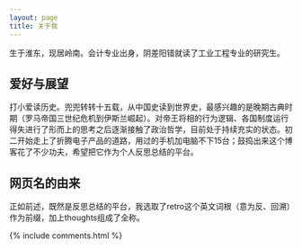 ```yaml
---
layout: page
title: 关于我 
---
```


生于淮东，现居岭南。会计专业出身，阴差阳错就读了工业工程专业的研究生。

## 爱好与展望
打小爱读历史。兜兜转转十五载，从中国史读到世界史，最感兴趣的是晚期古典时期（罗马帝国三世纪危机到伊斯兰崛起）。对帝王将相的行为逻辑、各国制度运行得失进行了形而上的思考之后逐渐接触了政治哲学，目前处于持续充实的状态。初二开始走上了折腾电子产品的道路，用过的手机加电脑不下15台；鼓捣出来这个博客花了不少功夫，希望把它作为个人反思总结的平台。

## 网页名的由来
正如前述，既然是反思总结的平台，我选取了retro这个英文词根（意为反、回溯）作为前缀，加上thoughts组成了全称。


{% include comments.html %}

